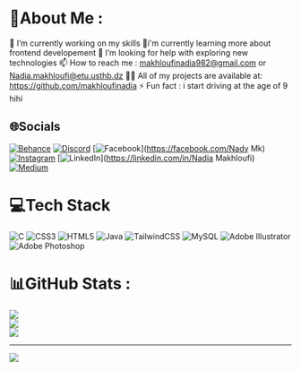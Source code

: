 # 💫About Me :
🔭 I’m currently working on my skills
🌱i'm currently learning more about frontend developement
🤝 I’m looking for help with exploring new technologies
📫 How to reach me : makhloufinadia982@gmail.com  or Nadia.makhloufi@etu.usthb.dz
👨‍💻 All of my projects are available at: https://github.com/makhloufinadia
⚡ Fun fact : i start driving at the age of 9 hihi

## 🌐Socials
[![Behance](https://img.shields.io/badge/Behance-1769ff?logo=behance&logoColor=white)](https://behance.net/nadiamakhloufi) [![Discord](https://img.shields.io/badge/Discord-%237289DA.svg?logo=discord&logoColor=white)](htttps://discord.gg/gypsie#9791) [![Facebook](https://img.shields.io/badge/Facebook-%231877F2.svg?logo=Facebook&logoColor=white)](https://facebook.com/Nady Mk) [![Instagram](https://img.shields.io/badge/Instagram-%23E4405F.svg?logo=Instagram&logoColor=white)](https://instagram.com/_nady_mk_) [![LinkedIn](https://img.shields.io/badge/LinkedIn-%230077B5.svg?logo=linkedin&logoColor=white)](https://linkedin.com/in/Nadia Makhloufi) [![Medium](https://img.shields.io/badge/Medium-12100E?logo=medium&logoColor=white)](https://medium.com/@makhloufinadia) 

# 💻Tech Stack
![C](https://img.shields.io/badge/c-%2300599C.svg?style=for-the-badge&logo=c&logoColor=white) ![CSS3](https://img.shields.io/badge/css3-%231572B6.svg?style=for-the-badge&logo=css3&logoColor=white) ![HTML5](https://img.shields.io/badge/html5-%23E34F26.svg?style=for-the-badge&logo=html5&logoColor=white) ![Java](https://img.shields.io/badge/java-%23ED8B00.svg?style=for-the-badge&logo=java&logoColor=white) ![TailwindCSS](https://img.shields.io/badge/tailwindcss-%2338B2AC.svg?style=for-the-badge&logo=tailwind-css&logoColor=white) ![MySQL](https://img.shields.io/badge/mysql-%2300f.svg?style=for-the-badge&logo=mysql&logoColor=white) ![Adobe Illustrator](https://img.shields.io/badge/adobeillustrator-%23FF9A00.svg?style=for-the-badge&logo=adobeillustrator&logoColor=white) ![Adobe Photoshop](https://img.shields.io/badge/adobephotoshop-%2331A8FF.svg?style=for-the-badge&logo=adobephotoshop&logoColor=white)
# 📊GitHub Stats :
![](https://github-readme-stats.vercel.app/api?username=makhloufinadia&theme=default&hide_border=false&include_all_commits=true&count_private=true)<br/>
![](https://github-readme-streak-stats.herokuapp.com/?user=makhloufinadia&theme=default&hide_border=false)<br/>
![](https://github-readme-stats.vercel.app/api/top-langs/?username=makhloufinadia&theme=default&hide_border=false&include_all_commits=true&count_private=true&layout=compact)

---
[![](https://visitcount.itsvg.in/api?id=makhloufinadia&icon=0&color=0)](https://visitcount.itsvg.in)
